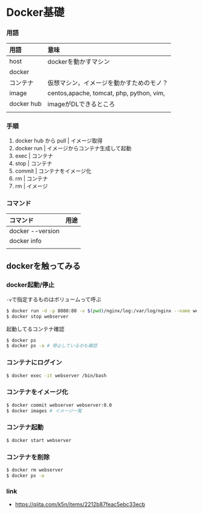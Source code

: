 # Docker基礎 



### 用語

|用語|意味|
|:----|:----|
|host |dockerを動かすマシン | 
|docker | | 
|コンテナ |仮想マシン，イメージを動かすためのモノ？ | 
|image |centos,apache, tomcat,  php, python, vim, | 
|docker hub |imageがDLできるところ | 
| | | 

### 手順

1. docker hub から pull | イメージ取得
1. docker run | イメージからコンテナ生成して起動
1. exec | コンテナ
1. stop | コンテナ
1. commit | コンテナをイメージ化
1. rm | コンテナ
1. rm | イメージ

### コマンド

|コマンド|用途|
|:-----|:-----|
|docker --version||
|docker info||
|||


## dockerを触ってみる

### docker起動/停止

```-v```で指定するものはボリュームって呼ぶ

```bash
$ docker run -d -p 8080:80 -v $(pwd)/nginx/log:/var/log/nginx --name webserver nginx
$ docker stop webserver
```

起動してるコンテナ確認
 
```bash
$ docker ps
$ docker ps -a # 停止しているのも確認
```

### コンテナにログイン

```bash
$ docker exec -it webserver /bin/bash
```

### コンテナをイメージ化

```bash
$ docker commit webserver webserver:0.0
$ docker images # イメージ一覧
```

### コンテナ起動

```bash
$ docker start webserver
```
### コンテナを削除

```bash
$ docker rm webserver
$ docker ps -a
``` 

### link

* https://qiita.com/k5n/items/2212b87feac5ebc33ecb

